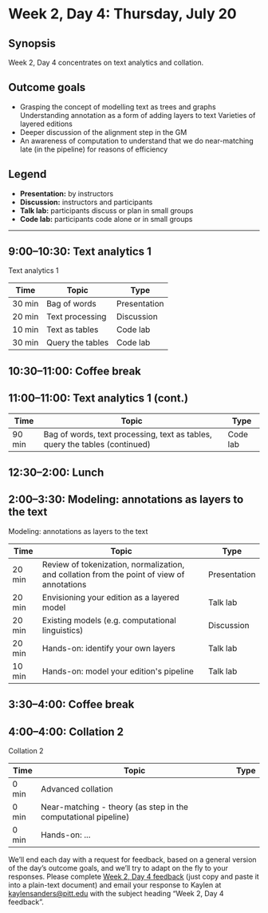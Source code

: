 # Week 2, Day 4: Thursday, July 20
## Synopsis

Week 2, Day 4 concentrates on text analytics and collation.

## Outcome goals
* Grasping the concept of modelling text as trees and graphs Understanding annotation as a form of adding layers to text Varieties of layered editions
* Deeper discussion of the alignment step in the GM 
* An awareness of computation to understand that we do near-matching late (in the pipeline) for reasons of efficiency
## Legend

* **Presentation:** by instructors
* **Discussion:** instructors and participants
* **Talk lab:** participants discuss or plan in small groups
* **Code lab:** participants code alone or in small groups

* * *
## 9:00–10:30: Text analytics 1

Text analytics 1

Time | Topic | Type
---- | ---- | ---- 
30 min | Bag of words | Presentation
20 min | Text processing | Discussion
10 min | Text as tables | Code lab 
30 min | Query the tables | Code lab

## 10:30–11:00: Coffee break

## 11:00–11:00: Text analytics 1 (cont.)

Time | Topic | Type
---- | ---- | ---- 
90 min | Bag of words, text processing, text as tables, query the tables (continued) | Code lab

## 12:30–2:00: Lunch

## 2:00–3:30: Modeling: annotations as layers to the text

Modeling: annotations as layers to the text

Time | Topic | Type
---- | ---- | ---- 
20 min | Review of tokenization, normalization, and collation from the point of view of annotations | Presentation
20 min | Envisioning your edition as a layered model | Talk lab
20 min | Existing models (e.g. computational linguistics) | Discussion
20 min | Hands-on: identify your own layers | Talk lab
10 min | Hands-on: model your edition's pipeline | Talk lab

## 3:30–4:00: Coffee break

## 4:00–4:00: Collation 2

Collation 2

Time | Topic | Type
---- | ---- | ---- 
0 min | Advanced collation | 
0 min | Near-matching - theory (as step in the computational pipeline) | 
0 min | Hands-on: ... | 

We’ll end each day with a request for feedback, based on a general version of the day’s outcome goals, and we’ll try to adapt on the fly to your responses. Please complete [Week 2, Day 4 feedback](week_2_day_4_feedback.md) (just copy and paste it into a plain-text document) and email your response to Kaylen at [kaylensanders@pitt.edu](mailto:kaylensanders@pitt.edu) with the subject heading “Week 2, Day 4 feedback”.
